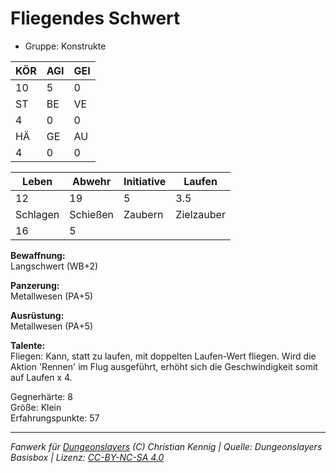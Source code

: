# Fliegendes Schwert  
- Gruppe: Konstrukte  

| KÖR | AGI | GEI |  
| --- | --- | --- |  
| 10  | 5   | 0   |
| ST  | BE  | VE  |  
| 4   | 0   | 0   |
| HÄ  | GE  | AU  |  
| 4   | 0   | 0   |


| Leben    | Abwehr   | Initiative | Laufen     |
| -------- | -------- | ---------- | ---------- |
| 12       | 19       | 5          | 3.5        |
| Schlagen | Schießen | Zaubern    | Zielzauber |
| 16       | 5        |            |            |

**Bewaffnung:**  
Langschwert (WB+2)

**Panzerung:**  
Metallwesen (PA+5)

**Ausrüstung:**  
Metallwesen (PA+5)

**Talente:**  
Fliegen: Kann, statt zu laufen, mit doppelten Laufen-Wert fliegen. Wird die Aktion 'Rennen' im Flug ausgeführt, erhöht sich die Geschwindigkeit somit auf Laufen x 4. 


Gegnerhärte: 8  
Größe: Klein  
Erfahrungspunkte: 57  



___
*Fanwerk für [Dungeonslayers](https://www.dungeonslayers.net/) (C) Christian Kennig | Quelle: Dungeonslayers Basisbox | Lizenz: [CC-BY-NC-SA 4.0](https://creativecommons.org/licenses/by-nc-sa/4.0/deed.de)*